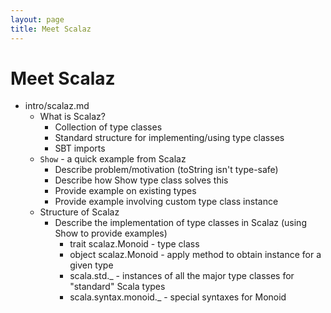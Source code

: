 ```yaml
---
layout: page
title: Meet Scalaz
---
```


# Meet Scalaz

 - intro/scalaz.md
    - What is Scalaz?
       - Collection of type classes
       - Standard structure for implementing/using type classes
       - SBT imports
    - `Show` - a quick example from Scalaz
       - Describe problem/motivation (toString isn't type-safe)
       - Describe how Show type class solves this
       - Provide example on existing types
       - Provide example involving custom type class instance
    - Structure of Scalaz
       - Describe the implementation of type classes in Scalaz (using Show to provide examples)
          - trait scalaz.Monoid   - type class
          - object scalaz.Monoid  - apply method to obtain instance for a given type
          - scala.std._           - instances of all the major type classes for "standard" Scala types
          - scala.syntax.monoid._ - special syntaxes for Monoid
